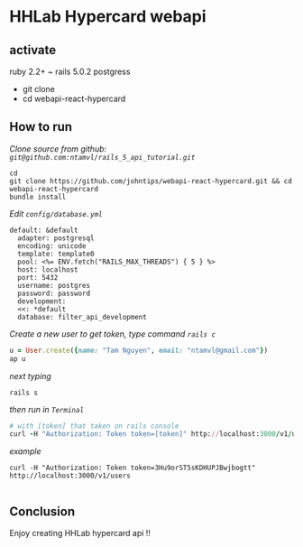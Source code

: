 # HHLab Hypercard  webapi

## activate

ruby 2.2+ ~
rails 5.0.2
postgress


- git clone 
- cd webapi-react-hypercard

## How to run
*Clone source from github: `git@github.com:ntamvl/rails_5_api_tutorial.git`*
```
cd
git clone https://github.com/johntips/webapi-react-hypercard.git && cd webapi-react-hypercard 
bundle install
```
*Edit `config/database.yml`*

```
default: &default
  adapter: postgresql
  encoding: unicode
  template: template0
  pool: <%= ENV.fetch("RAILS_MAX_THREADS") { 5 } %>
  host: localhost
  port: 5432
  username: postgres
  password: password
  development:
  <<: *default
  database: filter_api_development
```
*Create a new user to get token, type command `rails c`*
                    
```ruby
u = User.create({name: "Tam Nguyen", email: "ntamvl@gmail.com"})
ap u
```
                    
*next typing*
```
rails s
```
*then run in `Terminal`*
```ruby
# with [token] that taken on rails console
curl -H "Authorization: Token token=[token]" http://localhost:3000/v1/users
```

*example*
```
curl -H "Authorization: Token token=3Hu9orST5sKDHUPJBwjbogtt" http://localhost:3000/v1/users
                    
```

## Conclusion

Enjoy creating HHLab hypercard api !!
